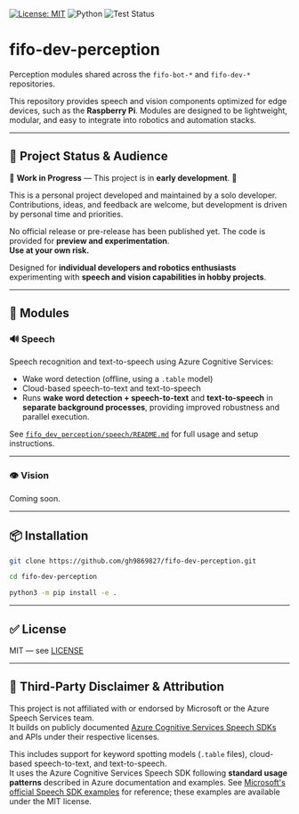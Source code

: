 [![License: MIT](https://img.shields.io/badge/License-MIT-yellow.svg)](LICENSE)
![Python](https://img.shields.io/badge/Python-3.10%2B-blue.svg)
![Test Status](https://github.com/gh9869827/fifo-dev-perception/actions/workflows/test.yml/badge.svg)

# fifo-dev-perception

Perception modules shared across the `fifo-bot-*` and `fifo-dev-*` repositories.

This repository provides speech and vision components optimized for edge devices, such as the **Raspberry Pi**. Modules are designed to be lightweight, modular, and easy to integrate into robotics and automation stacks.

---

## 🎯 Project Status & Audience

🚧 **Work in Progress** — This project is in **early development**. 🚧

This is a personal project developed and maintained by a solo developer.  
Contributions, ideas, and feedback are welcome, but development is driven by personal time and priorities.

No official release or pre-release has been published yet. The code is provided for **preview and experimentation**.  
**Use at your own risk.**

Designed for **individual developers and robotics enthusiasts** experimenting with **speech and vision capabilities in hobby projects**.

---

## 🧩 Modules

### 🔊 Speech

Speech recognition and text-to-speech using Azure Cognitive Services:

- Wake word detection (offline, using a `.table` model)
- Cloud-based speech-to-text and text-to-speech
- Runs **wake word detection + speech-to-text** and **text-to-speech** in **separate background processes**, providing improved robustness and parallel execution.

See [`fifo_dev_perception/speech/README.md`](fifo_dev_perception/speech/README.md) for full usage and setup instructions.

---

### 👁 Vision

Coming soon.

---

## 📦 Installation

```bash
git clone https://github.com/gh9869827/fifo-dev-perception.git

cd fifo-dev-perception

python3 -m pip install -e .
```

---

## ✅ License

MIT — see [LICENSE](LICENSE)

---

## 📄 Third-Party Disclaimer & Attribution

This project is not affiliated with or endorsed by Microsoft or the Azure Speech Services team.  
It builds on publicly documented [Azure Cognitive Services Speech SDKs](https://learn.microsoft.com/azure/cognitive-services/speech-service/) and APIs under their respective licenses.

This includes support for keyword spotting models (`.table` files), cloud-based speech-to-text, and text-to-speech.  
It uses the Azure Cognitive Services Speech SDK following **standard usage patterns** described in Azure documentation and examples. See [Microsoft's official Speech SDK examples](https://github.com/Azure-Samples/cognitive-services-speech-sdk) for reference; these examples are available under the MIT license.
